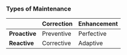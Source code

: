 ### Types of Maintenance
|               | Correction | Enhancement |
| ------------- | ---------- | ----------- |
| **Proactive** | Preventive | Perfective  |
| **Reactive**  | Corrective | Adaptive    |
